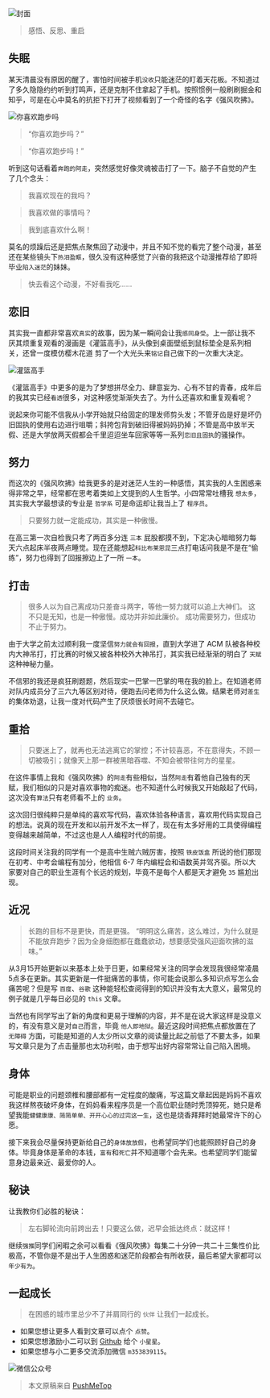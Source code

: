 <!-- # 强风吹拂 -->

![封面](https://raw.githubusercontent.com/pushmetop/resource/master/30-seconds-for-everyday/running/poster.png)

> 感悟、反思、重启

## 失眠

某天清晨没有原因的醒了，害怕时间被手机`没收`只能迷茫的盯着天花板。不知道过了多久隐隐约约听到打鸣声，还是克制不住拿起了手机。按照惯例一般刷刷掘金和知乎，可是在心中莫名的抗拒下打开了视频看到了一个奇怪的名字《强风吹拂》。

![你喜欢跑步吗](https://raw.githubusercontent.com/pushmetop/resource/master/30-seconds-for-everyday/running/run.png)

> “你喜欢跑步吗？”

> “你喜欢跑步吗！”

听到这句话看着`奔跑的阿走`，突然感觉好像灵魂被击打了一下。脑子不自觉的产生了几个念头：

>我喜欢现在的我吗？

>我喜欢做的事情吗？

>我到底喜欢什么啊！

莫名的烦躁后还是把焦点聚焦回了动漫中，并且不知不觉的看完了整个动漫，甚至还在某些镜头下`热泪盈眶`，很久没有这种感觉了兴奋的我把这个动漫推荐给了即将毕业`陷入迷茫`的妹妹。

> 快去看这个动漫，不好看我吃......

## 恋旧

其实我一直都非常喜欢`真实`的故事，因为某一瞬间会让我`感同身受`。上一部让我不厌其烦重复观看的漫画是《灌篮高手》，从头像到桌面壁纸到鼠标垫全是系列相关，还曾一度模仿樱木花道 剪了一个大光头来`铭记`自己做下的一次重大决定。

![灌篮高手](https://raw.githubusercontent.com/pushmetop/resource/master/30-seconds-for-everyday/running/cry.png)

《灌篮高手》中更多的是为了梦想拼尽全力、肆意妄为、心有不甘的青春，成年后的我其实已经`看透`很多，对这种感觉渐渐失去了。为什么还喜欢和重复观看呢？

说起来你可能不信我从小学开始就只给固定的理发师剪头发；不管牙齿是好是坏仍旧固执的使用右边进行咀嚼；斜挎包背到破旧得被妈妈扔掉；不管是高中放半天假、还是大学放两天假都会千里迢迢坐车回家等等一系列`恋旧且固执`的骚操作。

## 努力

而这次的《强风吹拂》给我更多的是对迷茫人生的一种感悟，其实我的人生困惑来得非常之早，经常都在思考着类如上文提到的人生哲学。小四常常吐槽我 `想太多`，其实我大学最想读的专业是 `哲学系` 可是命运却让我当上了 `程序员`。

> 只要努力就一定能成功，其实是一种傲慢。

在高三第一次自检我只考了两百多分连 `三本` 屁股都摸不到，下定决心暗暗努力每天六点起床半夜两点睡觉。现在还能想起`科比布莱恩昆`三点打电话问我是不是在“偷练”，努力也得到了回报擦边上了一所 `一本`。

## 打击

> 很多人以为自己离成功只差奋斗两字，等他一努力就可以追上大神们。
> 这不只是无知，也是一种傲慢。成功并非如此廉价。 
> 成功需要努力，但成功不止于努力。

由于大学之前太过顺利我一度坚信`努力就会有回报`，直到大学进了 ACM 队被各种校内大神吊打，打比赛的时候又被各种校外大神吊打，其实我已经渐渐的明白了 `天赋` 这种神秘力量。

不信邪的我还是疯狂刷题题，然后现实一巴掌一巴掌的甩在我的脸上。在知道老师对队内成员分了三六九等区别对待，便跑去问老师为什么这么做。结果老师对`差生`的集体劝退，让我一度对代码产生了厌烦很长时间不去碰它。

## 重拾

> 只要迷上了，就再也无法逃离它的掌控；不计较喜恶，不在意得失，不顾一切被吸引；就像天上那一群被黑暗吞噬、不知会被带往何方的星星。

在这件事情上我和《强风吹拂》的`阿走`有些相似，当然`阿走`有着他自己独有的天赋，我们相似的只是对喜欢事物的痴迷。也不知道什么时候我又开始敲起了代码，这次没有`算法`只有老师看不上的 `业务`。

这次回归很纯粹只是单纯的喜欢写代码，喜欢体验各种语言，喜欢用代码实现自己的想法。说真的现在开发和以前开发不太一样了，现在有太多好用的工具使得编程变得越来越简单，不过这也是人人编程时代的前提。

这段时间关注我的同学有一个是高中生贼六贼厉害，按照 `铁皮饭盒` 所说的他们那现在初考、中考会编程有加分，他相信 6-7 年内编程会和语数英并驾齐驱。所以大家要对自己的职业生涯有个长远的规划，毕竟不是每个人都是天才避免 `35` 尴尬出现。

## 近况

> 长跑的目标不是更快，而是更强。
“明明这么痛苦，这么难过，为什么就是不能放弃跑步？因为全身细胞都在蠢蠢欲动，想要感受强风迎面吹拂的滋味。” 

从3月15开始更新以来基本上处于日更，如果经常关注的同学会发现我很经常凌晨5点多在更新。其实更新是一件挺痛苦的事情，你可能会说那么多知识点写怎么会痛苦呢？但是写 `百度`、`谷歌` 这种能轻松查阅得到的知识并没有太大意义，最常见的例子就是几乎每日必见的 `this` 文章。

当然也有同学写出了新的角度和更易于理解的内容，并不是在说大家这样是没意义的，有没有意义是对`自己`而言，毕竟 `他人即地狱`。最近这段时间把焦点都放置在了 `无障碍` 方面，可能是知道的人太少所以文章的阅读量比起之前低了不要太多，如果写文章只是为了点击量那也太功利啦，由于想写出好内容常常让自己陷入困境。

## 身体

可能是职业的问题颈椎和腰部都有一定程度的酸痛，写这篇文章起因是妈妈不喜欢我这样熬夜破坏身体，在妈妈看来程序员是一个高位职业随时秃顶猝死，她只是希望我能`健健康康、简简单单、开开心心的过完这一生`，这也是烧香拜拜时她最常许下的心愿。

接下来我会尽量保持更新给自己的`身体放放假`，也希望同学们也能照顾好自己的身体。毕竟身体是革命的本钱，`富有`和`死亡`并不知道哪个会先来。也希望同学们能留意身边最亲近、最爱你的人。

## 秘诀

让我教你们必胜的秘诀：

>左右脚轮流向前跨出去！只要这么做，迟早会抵达终点：就这样！

继续`强推`同学们闲暇之余可以看看《强风吹拂》每集二十分钟一共二十三集性价比极高，不管你是不是出于人生困惑和迷茫阶段都会有所收获，最后希望大家都可以`年少有为`。

## 一起成长

> 在困惑的城市里总少不了并肩同行的 `伙伴` 让我们一起成长。

* 如果您想让更多人看到文章可以点个 `点赞`。
* 如果您想激励小二可以到 [Github](https://github.com/pushmetop/30-seconds-for-everyday) 给个 `小星星`。
* 如果您想与小二更多交流添加微信 `m353839115`。

![微信公众号](https://raw.githubusercontent.com/pushmetop/resource/master/donate/pushmetop.png)

> 本文原稿来自 [PushMeTop](https://github.com/pushmetop)
